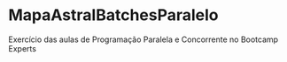 # MapaAstralBatchesParalelo
Exercício das aulas de Programação Paralela e Concorrente no Bootcamp Experts

